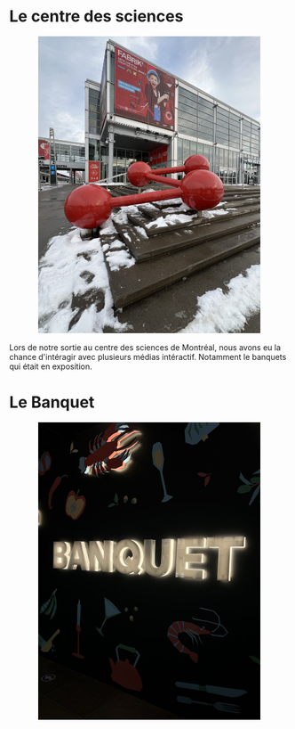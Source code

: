 # Le centre des sciences



<p align="center">
  <img src="/centre_des_sciences/medias/centre_des_sciences_exterieur.jpg" width="400" length="600">
</p>

Lors de notre sortie au centre des sciences de Montréal, nous avons eu la chance d'intéragir avec plusieurs médias intéractif. Notamment le banquets qui était en exposition.

# Le Banquet

<p align="center">
  <img src="/centre_des_sciences/medias/logo_banquet_sombre_01.jpg" width="400">
</p>


